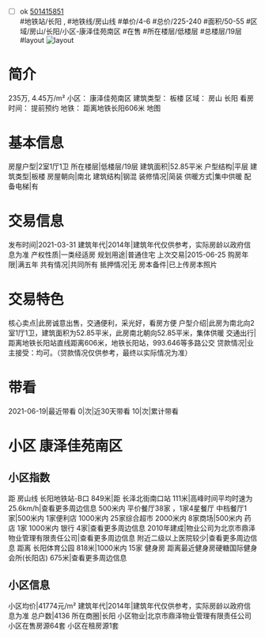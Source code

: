 - [ ] ok [501415851](https://bj.5i5j.com/ershoufang/501415851.html)  
 #地铁站/长阳 ,  #地铁线/房山线
#单价/4-6 #总价/225-240 #面积/50-55   #区域/房山/长阳/小区-康泽佳苑南区 #在售 #所在楼层/低楼层 #总楼层/19层 #layout 
![layout](http://image2a.5i5j.com/scm/HOUSE_CUSTOMER/94795930670b438194a69c23ec3aee34.jpg_P5.jpg) 
# 简介 
 235万,  4.45万/m² 
小区： 康泽佳苑南区
建筑类型： 板楼
区域： 房山 长阳
看房时间： 提前预约
地铁： 距离地铁长阳606米 地图
# 基本信息 
 房屋户型|2室1厅1卫
所在楼层|低楼层/19层
建筑面积|52.85平米
户型结构|平层
建筑类型|板楼
房屋朝向|南北
建筑结构|钢混
装修情况|简装
供暖方式|集中供暖
配备电梯|有
# 交易信息 
 发布时间|2021-03-31
建筑年代|2014年|建筑年代仅供参考，实际房龄以政府信息为准
产权性质|一类经适房
规划用途|普通住宅
上次交易|2015-06-25
购房年限|满五年
共有情况|共同所有
抵押情况|无
房本备件|已上传房本照片
# 交易特色 
 核心卖点|此房诚意出售，交通便利，采光好，看房方便
户型介绍|此房为南北向2室1厅1卫，建筑面积为52.85平米，此房南北朝向52.85平米，集体供暖
交通出行|距离地铁长阳站直线距离606米，地铁长阳站，993.646等多路公交
贷款情况|业主接受：均可。（贷款情况仅供参考，最终以实际情况为准）
# 带看 
 2021-06-19|最近带看	 0|次|近30天带看	 10|次|累计带看
# 小区 康泽佳苑南区
## 小区指数 
 距 房山线 长阳地铁站-B口 849米|距 长泽北街南口站 111米|高峰时间平均时速为25.6km/h|查看更多周边信息
500米内 平价餐厅38家 ，1家4星餐厅
中档餐厅1家|500米内 1家便利店
1000米内 25家综合超市
2000米内 8家商场|500米内 药店 1家
1000米内 银行 4家|查看更多周边信息
2010年建成|物业公司为北京市鼎泽物业管理有限责任公司|查看更多周边信息
附近二级以上医院较少|查看更多周边信息
距离 长阳体育公园 818米|1000米内 15家 健身房
距离最近健身房硬糖国际健身会所(长阳店) 675米|查看更多周边信息
## 小区信息 
 小区均价|41774元/m²
建筑年代|2014年|建筑年代仅供参考，实际房龄以政府信息为准
总户数|4136
所在商圈|长阳
小区物业|北京市鼎泽物业管理有限责任公司
小区在售房源64套
小区在租房源1套
